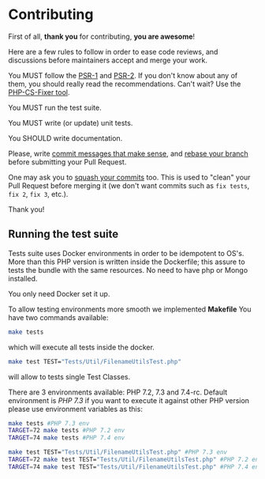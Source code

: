 Contributing
============

First of all, **thank you** for contributing, **you are awesome**!

Here are a few rules to follow in order to ease code reviews, and discussions before
maintainers accept and merge your work.

You MUST follow the [PSR-1](//www.php-fig.org/psr/psr-1/) and
[PSR-2](//www.php-fig.org/psr/psr-2/). If you don't know about any of them, you
should really read the recommendations. Can't wait? Use the [PHP-CS-Fixer
tool](//cs.sensiolabs.org/).

You MUST run the test suite.

You MUST write (or update) unit tests.

You SHOULD write documentation.

Please, write [commit messages that make
sense](//tbaggery.com/2008/04/19/a-note-about-git-commit-messages.html),
and [rebase your branch](//git-scm.com/book/en/v2/Git-Branching-Rebasing)
before submitting your Pull Request.

One may ask you to [squash your
commits](http://gitready.com/advanced/2009/02/10/squashing-commits-with-rebase.html)
too. This is used to "clean" your Pull Request before merging it (we don't want
commits such as `fix tests`, `fix 2`, `fix 3`, etc.).

Thank you!

## Running the test suite

Tests suite uses Docker environments in order to be idempotent to OS's. More than this 
PHP version is written inside the Dockerfile; this assure to tests the bundle with
the same resources. No need to have php or Mongo installed. 

You only need Docker set it up.

To allow testing environments more smooth we implemented **Makefile** 
You have two commands available:

```bash
make tests
```

which will execute all tests inside the docker.

```bash
make test TEST="Tests/Util/FilenameUtilsTest.php"
```

will allow to tests single Test Classes.

There are 3 environments available: PHP 7.2, 7.3 and 7.4-rc.
Default environment is *PHP 7.3* if you want to execute it against 
other PHP version please use environment variables as this:

```bash
make tests #PHP 7.3 env
TARGET=72 make tests #PHP 7.2 env
TARGET=74 make tests #PHP 7.4 env

make test TEST="Tests/Util/FilenameUtilsTest.php" #PHP 7.3 env
TARGET=72 make test TEST="Tests/Util/FilenameUtilsTest.php" #PHP 7.2 env
TARGET=74 make test TEST="Tests/Util/FilenameUtilsTest.php" #PHP 7.4 env
```

